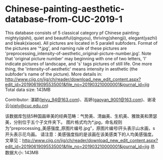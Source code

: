 # Chinese-painting-aesthetic-database-from-CUC-2019-1

This database consists of 5 classical category pf Chinese painting: mighty(qishi), quiet and beautiful(qingyou), thriving(shengji), elegant(yazhi) and bleak(xiaose). All pictures are located in 5 paralell subfoders. Format of the pictures are '*.jpg', and naming rule of these pictures are 'preprocessing_intensity-of-aesthetic_original-picture-number.jpg'. Note that 'original picture number' may beginning with one of two letters, 'l' indicate pictures of landscape, and 's' tags pictures of still life. One more thing, the 'intensity-of-aesthetic' means intensity in aesthetic (the subfoder's name of the picture).
More details in: http://www.cjig.cn/jig/ch/reader/download_new_edit_content.aspx?edit_id=20190619095535001&file_no=201903210000001&journal_id=jig
Total data size: 143MB

Contributor: 湛颖(leiyu_94@163.com)、高妍(gaoyan_9001@163.com)、谢凌云(xiely@cuc.edu.cn)

该数据库包括5种国画审美的经典范畴：气势美、清幽美、生机美、雅致美和萧瑟美，分别位于五个子文件夹下。 图片格式均为*.jpg，命名规则为“preprocessing_美感强度_原图片编号.jpg”，原图片编号l开头表示山水画，s开头表示花鸟画。 请注意：美感强度指的是该画在该美感类下的人均美感强度。
文章见：http://www.cjig.cn/jig/ch/reader/download_new_edit_content.aspx?edit_id=20190619095535001&file_no=201903210000001&journal_id=jig
总数据大小: 143MB

